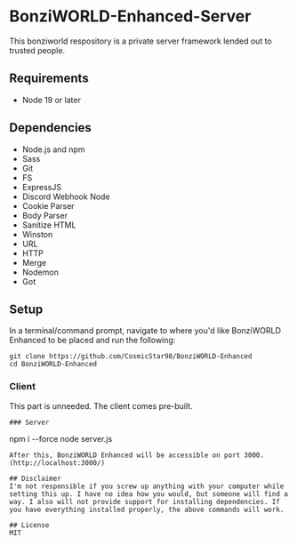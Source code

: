 # BonziWORLD-Enhanced-Server
This bonziworld respository is a private server framework lended out to trusted people.

## Requirements
- Node 19 or later

## Dependencies
- Node.js and npm
- Sass
- Git
- FS
- ExpressJS
- Discord Webhook Node
- Cookie Parser
- Body Parser
- Sanitize HTML
- Winston
- URL
- HTTP
- Merge
- Nodemon
- Got

## Setup
In a terminal/command prompt, navigate to where you'd like BonziWORLD Enhanced to be placed and run the following:
```
git clone https://github.com/CosmicStar98/BonziWORLD-Enhanced
cd BonziWORLD-Enhanced
```
### Client
This part is unneeded. The client comes pre-built.
```
### Server
```
npm i --force
node server.js
```
After this, BonziWORLD Enhanced will be accessible on port 3000. (http://localhost:3000/)

## Disclaimer
I'm not responsible if you screw up anything with your computer while setting this up. I have no idea how you would, but someone will find a way. I also will not provide support for installing dependencies. If you have everything installed properly, the above commands will work.

## License
MIT
